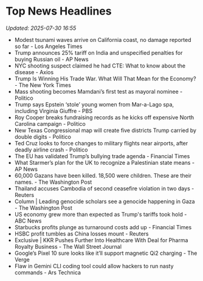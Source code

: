# Top News Headlines

_Updated: 2025-07-30 16:55_

- Modest tsunami waves arrive on California coast, no damage reported so far - Los Angeles Times
- Trump announces 25% tariff on India and unspecified penalties for buying Russian oil - AP News
- NYC shooting suspect claimed he had CTE: What to know about the disease - Axios
- Trump Is Winning His Trade War. What Will That Mean for the Economy? - The New York Times
- Mass shooting becomes Mamdani’s first test as mayoral nominee - Politico
- Trump says Epstein ‘stole’ young women from Mar-a-Lago spa, including Virginia Giuffre - PBS
- Roy Cooper breaks fundraising records as he kicks off expensive North Carolina campaign - Politico
- New Texas Congressional map will create five districts Trump carried by double digits - Politico
- Ted Cruz looks to force changes to military flights near airports, after deadly airline crash - Politico
- The EU has validated Trump’s bullying trade agenda - Financial Times
- What Starmer’s plan for the UK to recognize a Palestinian state means - AP News
- 60,000 Gazans have been killed. 18,500 were children. These are their names. - The Washington Post
- Thailand accuses Cambodia of second ceasefire violation in two days - Reuters
- Column | Leading genocide scholars see a genocide happening in Gaza - The Washington Post
- US economy grew more than expected as Trump's tariffs took hold - ABC News
- Starbucks profits plunge as turnaround costs add up - Financial Times
- HSBC profit tumbles as China losses mount - Reuters
- Exclusive | KKR Pushes Further Into Healthcare With Deal for Pharma Royalty Business - The Wall Street Journal
- Google’s Pixel 10 sure looks like it’ll support magnetic Qi2 charging - The Verge
- Flaw in Gemini CLI coding tool could allow hackers to run nasty commands - Ars Technica